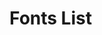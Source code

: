 # Fonts List

<script>
var fonts = [
  {
    "title": "AveriaGruesaLibre",
    "font-family": "Blockquotes",
  },
  {
    "title": "Inconsolata",
    "font-family": "Inconsolata",
  },
]

var text = `
To be, or not to be, that is the question:
Whether 'tis nobler in the mind to suffer
The slings and arrows of outrageous fortune,
Or to take Arms against a Sea of troubles,
And by opposing end them: to die, to sleep;
No more; and by a sleep, to say we end
The heart-ache, and the thousand natural shocks
That Flesh is heir to? 'Tis a consummation
Devoutly to be wished. To die, to sleep,
To sleep, perchance to Dream; aye, there's the rub,
For in that sleep of death, what dreams may come,
When we have shuffled off this mortal coil,
Must give us pause. There's the respect
That makes Calamity of so long life:
For who would bear the Whips and Scorns of time,
The Oppressor's wrong, the proud man's Contumely,
The pangs of dispised Love, the Law’s delay,
The insolence of Office, and the spurns
That patient merit of th'unworthy takes,
When he himself might his Quietus make
With a bare Bodkin? Who would Fardels bear, [F: these Fardels]
To grunt and sweat under a weary life,
But that the dread of something after death,
The undiscovered country, from whose bourn
No traveller returns, puzzles the will,
And makes us rather bear those ills we have,
Than fly to others that we know not of?
Thus conscience does make cowards of us all,
And thus the native hue of Resolution
Is sicklied o'er, with the pale cast of Thought,
And enterprises of great pitch and moment, [F: pith]
With this regard their Currents turn awry, [F: away]
And lose the name of Action. Soft you now,
The fair Ophelia? Nymph, in thy Orisons
Be all my sins remember'd.
`;

fonts.slice().reverse().forEach((item) => {
  $("h1").after(`
    <h2>${item["title"]}</h2>
    <p>use font-family: <code>${item["font-family"]}</code></p>
    <p style="font-family: ${item["font-family"]};">${text}</p>
  `);
});
</script>
